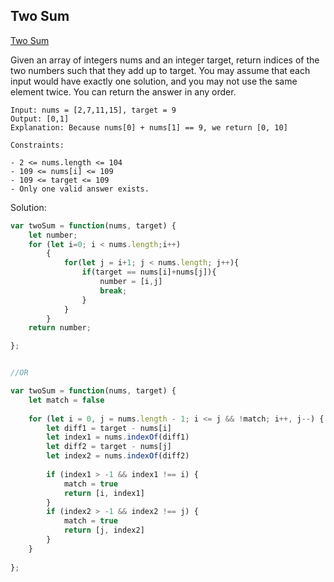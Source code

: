 ## Two Sum
[ Two Sum ](https://leetcode.com/problems/two-sum/)

Given an array of integers nums and an integer target, return indices of the two numbers such that they add up to target.
You may assume that each input would have exactly one solution, and you may not use the same element twice.
You can return the answer in any order.

```
Input: nums = [2,7,11,15], target = 9
Output: [0,1]
Explanation: Because nums[0] + nums[1] == 9, we return [0, 10]

Constraints:

- 2 <= nums.length <= 104
- 109 <= nums[i] <= 109
- 109 <= target <= 109
- Only one valid answer exists.
```

Solution:
```js
var twoSum = function(nums, target) {
    let number;
    for (let i=0; i < nums.length;i++)
        {
            for(let j = i+1; j < nums.length; j++){
                if(target == nums[i]+nums[j]){
                    number = [i,j]
                    break;
                }
            }
        }
    return number;

};


//OR

var twoSum = function(nums, target) {
    let match = false
    
    for (let i = 0, j = nums.length - 1; i <= j && !match; i++, j--) {
        let diff1 = target - nums[i]
        let index1 = nums.indexOf(diff1)
        let diff2 = target - nums[j]
        let index2 = nums.indexOf(diff2)
        
        if (index1 > -1 && index1 !== i) {
            match = true
            return [i, index1]
        }
        if (index2 > -1 && index2 !== j) {
            match = true
            return [j, index2]
        }
    }
    
};

```
